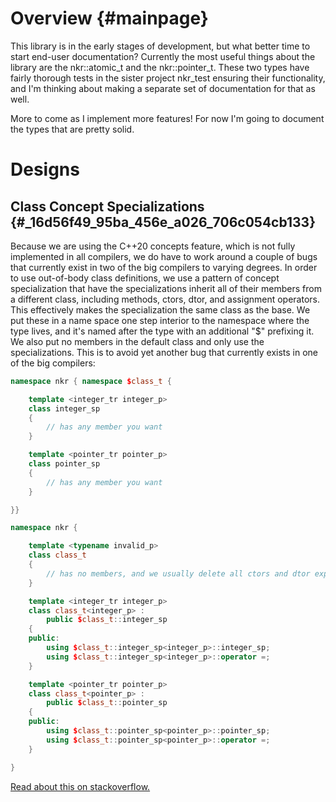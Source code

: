 # Overview {#mainpage}

This library is in the early stages of development, but what better time to start end-user documentation? Currently the most useful things about the library are the nkr::atomic_t and the nkr::pointer_t. These two types have fairly thorough tests in the sister project nkr_test ensuring their functionality, and I'm thinking about making a separate set of documentation for that as well.

More to come as I implement more features! For now I'm going to document the types that are pretty solid.

# Designs

## Class Concept Specializations {#_16d56f49_95ba_456e_a026_706c054cb133}

Because we are using the C++20 concepts feature, which is not fully implemented in all compilers, we do have to work around a couple of bugs that currently exist in two of the big compilers to varying degrees. In order to use out-of-body class definitions, we use a pattern of concept specialization that have the specializations inherit all of their members from a different class, including methods, ctors, dtor, and assignment operators. This effectively makes the specialization the same class as the base. We put these in a name space one step interior to the namespace where the type lives, and it's named after the type with an additional "$" prefixing it. We also put no members in the default class and only use the specializations. This is to avoid yet another bug that currently exists in one of the big compilers:

```cpp
namespace nkr { namespace $class_t {

    template <integer_tr integer_p>
    class integer_sp
    {
        // has any member you want
    }

    template <pointer_tr pointer_p>
    class pointer_sp
    {
        // has any member you want
    }

}}

namespace nkr {

    template <typename invalid_p>
    class class_t
    {
        // has no members, and we usually delete all ctors and dtor explicitly
    }

    template <integer_tr integer_p>
    class class_t<integer_p> :
        public $class_t::integer_sp
    {
    public:
        using $class_t::integer_sp<integer_p>::integer_sp;
        using $class_t::integer_sp<integer_p>::operator =;
    }

    template <pointer_tr pointer_p>
    class class_t<pointer_p> :
        public $class_t::pointer_sp
    {
    public:
        using $class_t::pointer_sp<pointer_p>::pointer_sp;
        using $class_t::pointer_sp<pointer_p>::operator =;
    }

}
```

[Read about this on stackoverflow.](https://stackoverflow.com/questions/68589314/how-to-define-a-specialized-class-method-outside-of-class-body-in-c)
